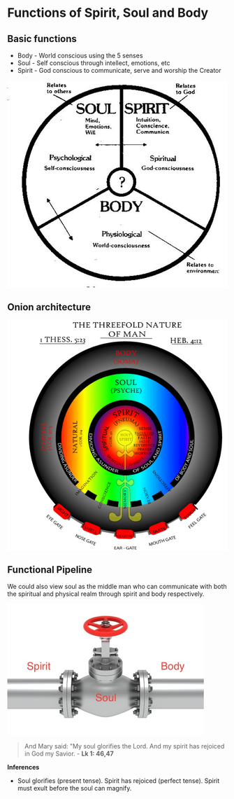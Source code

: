 # Functions of Spirit, Soul and Body

## Basic functions
* Body - World conscious using the 5 senses
* Soul - Self conscious through intellect, emotions, etc
* Spirit - God conscious to communicate, serve and worship the Creator

![Circle](img/circle_function.jpg)

## Onion architecture
![Concurrent Circles](img/inner_circle_function.gif)

## Functional Pipeline
We could also view soul as the middle man who can communicate with both the spiritual and physical realm through spirit and body respectively.

![Pipe Valve](img/pipevalve.jpg)


> And Mary said: "My soul glorifies the Lord. And my spirit has rejoiced in God my Savior. - **Lk 1: 46,47**

**Inferences**

* Soul glorifies (present tense). Spirit has rejoiced (perfect tense). Spirit must exult before the soul can magnify.







